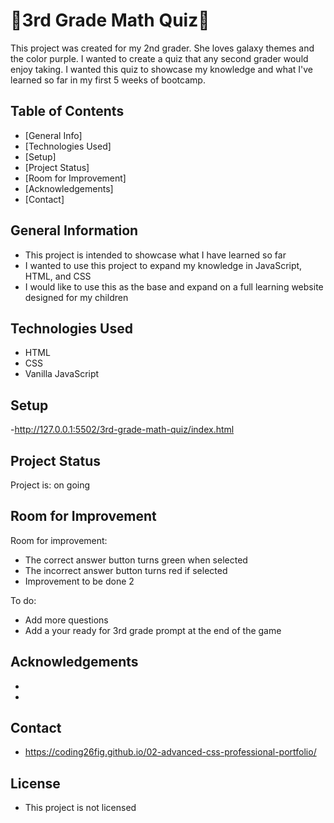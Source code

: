 # 🧮3rd Grade Math Quiz🧮
This project was created for my 2nd grader. She loves galaxy themes and the color purple. I wanted to create a quiz that any second grader would enjoy taking. I wanted this quiz to showcase my knowledge and what I've learned so far in my first 5 weeks of bootcamp.

## Table of Contents
* [General Info]
* [Technologies Used]
* [Setup]
* [Project Status]
* [Room for Improvement]
* [Acknowledgements]
* [Contact]



## General Information
- This project is intended to showcase what I have learned so far
- I wanted to use this project to expand my knowledge in JavaScript, HTML, and CSS
- I would like to use this as the base and expand on a full learning website designed for my children


## Technologies Used
- HTML
- CSS
- Vanilla JavaScript


## Setup
-http://127.0.0.1:5502/3rd-grade-math-quiz/index.html


## Project Status
Project is: on going

## Room for Improvement

Room for improvement:

- The correct answer button turns green when selected
- The incorrect answer button turns red if selected
- Improvement to be done 2

To do:
- Add more questions
- Add a your ready for 3rd grade prompt at the end of the game


## Acknowledgements

- 
- 


## Contact

- https://coding26fig.github.io/02-advanced-css-professional-portfolio/

## License

- This project is not licensed




